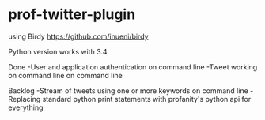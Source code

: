 # prof-twitter-plugin
using Birdy https://github.com/inueni/birdy

Python version
works with 3.4

Done
-User and application authentication on command line
-Tweet working on command line on command line

Backlog
-Stream of tweets using one or more keywords on command line
-Replacing standard python print statements with profanity's python api for everything

